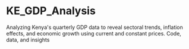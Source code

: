 # KE_GDP_Analysis
Analyzing Kenya's quarterly GDP data to reveal sectoral trends, inflation effects, and economic growth using current and constant prices. Code, data, and insights
